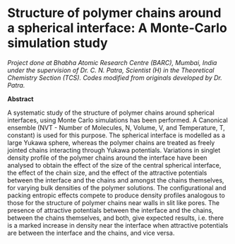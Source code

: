 # Structure of polymer chains around a spherical interface: A Monte-Carlo simulation study

*Project done at Bhabha Atomic Research Centre (BARC), Mumbai, India under the supervision of Dr. C. N. Patra, Scientist (H) in the Theoretical Chemistry Section (TCS). Codes modified from originals developed by Dr. Patra.*

**Abstract**

A systematic study of the structure of polymer chains around spherical interfaces, using Monte Carlo simulations has been performed. A Canonical ensemble (NVT - Number of Molecules, N, Volume, V, and Temperature, T, constant) is used for this purpose. The spherical interface is modelled as a large Yukawa sphere, whereas the polymer chains are treated as freely jointed chains interacting through Yukawa potentials. Variations in singlet density profile of the polymer chains around the interface have been analysed to obtain the effect of the size of the central spherical interface, the effect of the chain size, and the effect of the attractive potentials between the interface and the chains and amongst the chains themselves, for varying bulk densities of the polymer solutions. The configurational and packing entropic effects compete to produce density profiles analogous to those for the structure of polymer chains near walls in slit like pores. The presence of attractive potentials between the interface and the chains, between the chains themselves, and both, give expected results, i.e. there is a marked increase in density near the interface when attractive potentials are between the interface and the chains, and vice versa.
